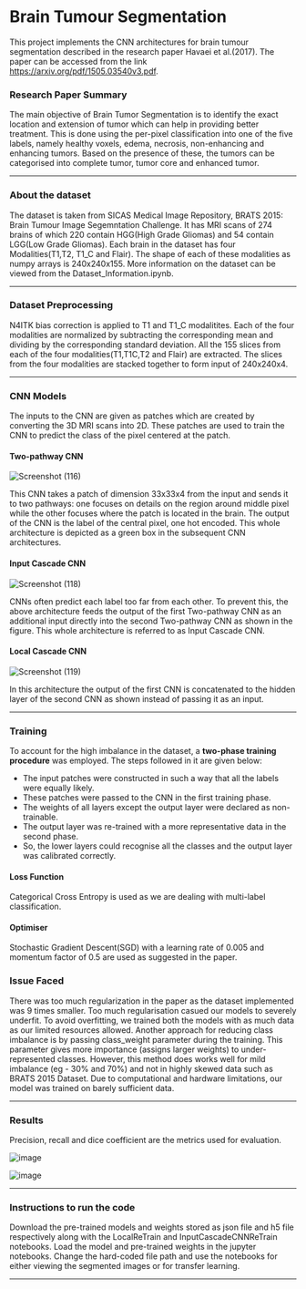 # Brain Tumour Segmentation
This project implements the CNN architectures for brain tumour segmentation described in the research paper Havaei et al.(2017). The paper can be accessed from the link  https://arxiv.org/pdf/1505.03540v3.pdf.

### Research Paper Summary
The main objective of Brain Tumor Segmentation is to identify the exact location and extension of tumor which can help in providing better treatment. This is done using the per-pixel classification into one of the five labels, namely healthy voxels, edema, necrosis, non-enhancing and enhancing tumors. Based on the presence of these, the tumors can be categorised into complete tumor, tumor core and enhanced tumor. 

---

### About the dataset
The dataset is taken from SICAS Medical Image Repository, BRATS 2015: Brain Tumour Image Segemntation Challenge. It has MRI scans of 274 brains of which 220 contain HGG(High Grade Gliomas) and 54 contain LGG(Low Grade Gliomas). Each brain in the dataset has four Modalities(T1,T2, T1_C and Flair). The shape of each of these modalities as numpy arrays is 240x240x155. More information on the dataset can be viewed from the Dataset_Information.ipynb.

---
### Dataset Preprocessing
N4ITK bias correction is applied to T1 and T1_C modalitites. Each of the four modalities are normalized by subtracting the corresponding mean and dividing by the corresponding standard deviation. All the 155 slices from each of the four modalities(T1,T1C,T2 and Flair) are extracted. The slices from the four modalities are stacked together to form input of 240x240x4.

---
### CNN Models 
The inputs to the CNN are given as patches which are created by converting the 3D MRI scans into 2D. These patches are used to train the CNN to predict the class of the pixel centered at the patch.  
#### Two-pathway CNN
![Screenshot (116)](https://user-images.githubusercontent.com/64637263/82737775-0af59580-9d51-11ea-9391-fada21a6954f.png)

This CNN takes a patch of dimension 33x33x4 from the input and sends it to two pathways: one focuses on details on the region around middle pixel  while the other focuses where the patch is located in the brain. The output of the CNN is the label of the central pixel, one hot encoded. This whole architecture is depicted as a green box in the subsequent CNN architectures.
#### Input Cascade CNN
![Screenshot (118)](https://user-images.githubusercontent.com/64637263/82737976-29a85c00-9d52-11ea-9787-399806cf1aaa.png)

CNNs often predict each label too far from each other. To prevent this, the above architecture feeds the output of the first Two-pathway CNN as an additional input directly into the second Two-pathway CNN as shown in the figure. This whole architecture is referred to as Input Cascade CNN. 

#### Local Cascade CNN
![Screenshot (119)](https://user-images.githubusercontent.com/64637263/82738078-d2ef5200-9d52-11ea-99a9-b8db388fac46.png)

In this architecture the output of the first CNN is concatenated to the hidden layer of the second CNN as shown instead of passing it as an input.

---

### Training 
To account for the high imbalance in the dataset, a **two-phase training procedure** was employed. The steps followed in it are given below:
- The input patches were constructed in such a way that all the labels were equally likely.
- These patches were passed to the CNN in the first training phase.
- The weights of all layers except the output layer were declared as non-trainable.
- The output layer was re-trained with a more representative data in the second phase.
- So, the lower layers could recognise all the classes and the output layer was calibrated correctly.

#### Loss Function
Categorical Cross Entropy is used as we are dealing with multi-label classification.

#### Optimiser
Stochastic Gradient Descent(SGD) with a learning rate of 0.005 and momentum factor of 0.5 are used as suggested in the paper.

### Issue Faced
There was too much regularization in the paper as the dataset implemented was 9 times smaller. Too much regularisation casued our models to severely underfit. To avoid overfitting, we trained both the models with as much data as our limited resources allowed.
Another approach for reducing class imbalance is by passing class_weight parameter during the training. This parameter gives more importance (assigns larger weights) to under-represented classes. However, this method does works well for mild imbalance (eg - 30% and 70%) and not in highly skewed data such as BRATS 2015 Dataset.
Due to computational and hardware limitations, our model was trained on barely sufficient data. 

---

### Results
Precision, recall and dice coefficient are the metrics used for evaluation. 

![image](https://user-images.githubusercontent.com/44316882/82829158-3488fb00-9ed0-11ea-9497-cffe69f3c2f2.png)

![image](https://user-images.githubusercontent.com/44316882/82829254-7619a600-9ed0-11ea-9b14-e4f71bb2a2ab.png)

---

### Instructions to run the code
Download the pre-trained models and weights stored as json file and h5 file respectively along with the LocalReTrain and InputCascadeCNNReTrain notebooks. Load the model and pre-trained weights in the jupyter notebooks. 
Change the hard-coded file path and use the notebooks for either viewing the segmented images or for transfer learning.

---


